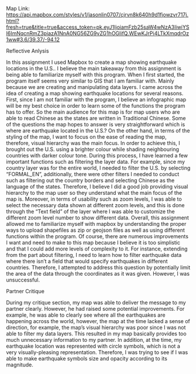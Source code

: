 Map Link: https://api.mapbox.com/styles/v1/jasonlin0707/cjrvn8k640h9d1fjowzvr717j.html?fresh=true&title=true&access_token=pk.eyJ1IjoiamFzb25saW4wNzA3IiwiYSI6ImNqcnRmZ3piazA1NnA0NG56ZG9vZG1hOGIifQ.WEwKJrPi4LTkXmqdrOz1ww#3.6/39.37/-94.12

Reflective Anlysis

In this assignment I used Mapbox to create a map showing earthquake locations in the U.S.. I believe the main takeaway from this assignment is being able to familiarize myself with this program. When I first started, the program itself seems very similar to GIS that I am familiar with. Mainly because we are creating and manipulating data layers. I came across the idea of creating a map showing earthquake locations for several reasons. First, since I am not familiar with the program, I believe an infographic map will be my best choice in order to learn some of the functions the program has to offer.  So the main audience for this map is for map users who are able to read Chinese as the states are written in Traditional Chinese.  Some of the questions the map hopes to answer is very straightforward which is where are earthquake located in the U.S.?  On the other hand, in terms of the styling of the map, I want to focus on the ease of reading the map, therefore, visual hierarchy was the main focus. In order to achieve this, I brought out the U.S. using a brighter colour while shading neighbouring countries with darker colour tone. During this process, I have learned a few important functions such as filtering the layer data. For example, since my country layer was for the entire world, I needed to filter the U.S. by selecting  “FORMAL_EN”, additionally, there were other filters I needed to conduct such as filtering out the country borders and selecting Chinese as the language of the states.  Therefore, I believe I did a good job providing visual hierarchy to the map user so they understand what the main focus of the map is. Moreover, in terms of usability such as zoom levels, I was able to select the necessary data shown at different zoom levels, and this is done through the “Text field” of the layer where I was able to customize the different zoom level number to show different data. 
Overall, this assignment allowed me to familiarize myself with mapbox by understanding the proper ways to upload shapefiles as zip or geojson files as well as using different functions within the program. Of course, there are numerous improvements I want and need to make to this map because I believe it is too simplistic and that I could add more levels of complexity to it. For instance, extending from the part about filtering, I need to learn how to filter earthquake data where there isn’t a field that would specify earthquakes in different countries. Therefore, I attempted to address this question by potentially limit the area of the data through the coordinates as it was given. However, I was unsuccessful.
	
Partner Critique
	
During my critique section, my map was able to deliver the message to my partner clearly. However, he had raised some potential improvements. For example, he was able to clearly see where all the earthquakes are happening across the world, however, the map at the time lacked a sense of direction, for example, the map’s visual hierarchy was poor since I was not able to filter my data layers. This resulted in my map basically provides too much unnecessary information to my partner. In addition, at the time, my earthquake location was represented with circle symbols, which is not a very visually-pleasing representation. Therefore, I was trying to see if I was able to make earthquake symbols size and opacity according to its magnitude.

